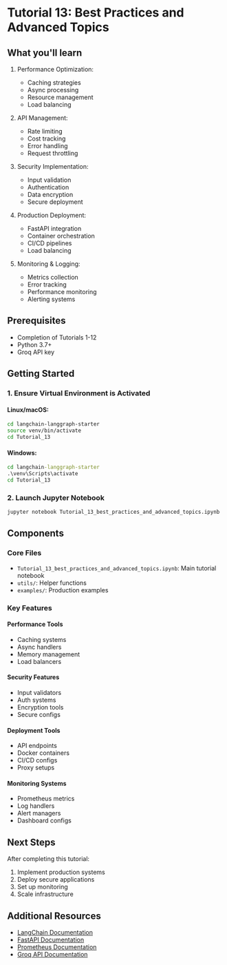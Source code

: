 # Tutorial 13: Best Practices and Advanced Topics

## What you'll learn

1. Performance Optimization:
   - Caching strategies 
   - Async processing
   - Resource management
   - Load balancing

2. API Management:
   - Rate limiting
   - Cost tracking
   - Error handling
   - Request throttling

3. Security Implementation:
   - Input validation
   - Authentication
   - Data encryption
   - Secure deployment

4. Production Deployment:
   - FastAPI integration
   - Container orchestration
   - CI/CD pipelines
   - Load balancing

5. Monitoring & Logging:
   - Metrics collection
   - Error tracking
   - Performance monitoring
   - Alerting systems

## Prerequisites

- Completion of Tutorials 1-12
- Python 3.7+
- Groq API key

## Getting Started

### 1. Ensure Virtual Environment is Activated

#### Linux/macOS:
```bash
cd langchain-langgraph-starter
source venv/bin/activate
cd Tutorial_13
```

#### Windows:
```cmd
cd langchain-langgraph-starter
.\venv\Scripts\activate
cd Tutorial_13
```

### 2. Launch Jupyter Notebook
```bash
jupyter notebook Tutorial_13_best_practices_and_advanced_topics.ipynb
```

## Components

### Core Files
- `Tutorial_13_best_practices_and_advanced_topics.ipynb`: Main tutorial notebook
- `utils/`: Helper functions
- `examples/`: Production examples

### Key Features

#### Performance Tools
- Caching systems
- Async handlers
- Memory management
- Load balancers

#### Security Features
- Input validators
- Auth systems
- Encryption tools
- Secure configs

#### Deployment Tools
- API endpoints
- Docker containers
- CI/CD configs
- Proxy setups

#### Monitoring Systems
- Prometheus metrics
- Log handlers
- Alert managers
- Dashboard configs

## Next Steps

After completing this tutorial:
1. Implement production systems
2. Deploy secure applications
3. Set up monitoring
4. Scale infrastructure

## Additional Resources

- [LangChain Documentation](https://python.langchain.com/docs/get_started/introduction.html)
- [FastAPI Documentation](https://fastapi.tiangolo.com/)
- [Prometheus Documentation](https://prometheus.io/docs/)
- [Groq API Documentation](https://www.groq.com/docs/)